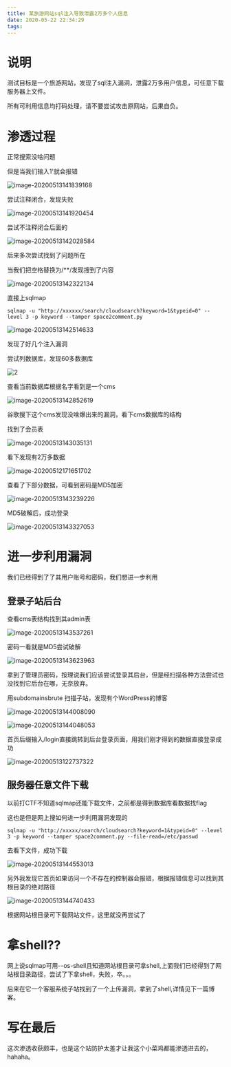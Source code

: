 ```yaml
---
title: 某旅游网站sql注入导致泄露2万多个人信息
date: 2020-05-22 22:34:29
tags:
---
```

# 说明

测试目标是一个旅游网站，发现了sql注入漏洞，泄露2万多用户信息，可任意下载服务器上文件。

所有可利用信息均打码处理，请不要尝试攻击原网站，后果自负。

# 渗透过程

正常搜索没啥问题

但是当我们输入1'就会报错

![image-20200513141839168](https://cdn.jsdelivr.net/gh/zss192/Typora-notes@latest/images/image-20200513141920454.png)

尝试注释闭合，发现失败

![image-20200513141920454](https://cdn.jsdelivr.net/gh/zss192/Typora-notes@latest/images/image-20200513141839168.png)

尝试不注释闭合后面的

![image-20200513142028584](https://cdn.jsdelivr.net/gh/zss192/Typora-notes@latest/images/image-20200513142028584.png)

后来多次尝试找到了问题所在

当我们把空格替换为/**/发现搜到了内容

![image-20200513142322134](https://cdn.jsdelivr.net/gh/zss192/Typora-notes@latest/images/image-20200513142322134.png)



直接上sqlmap

```
sqlmap -u "http://xxxxxx/search/cloudsearch?keyword=1&typeid=0" --level 3 -p keyword --tamper space2comment.py
```

![image-20200513142514633](https://cdn.jsdelivr.net/gh/zss192/Typora-notes@latest/images/image-20200513143035131.png)

发现了好几个注入漏洞

尝试列数据库，发现60多数据库

![2](/home/zss/Desktop/%E6%B8%97%E9%80%8F%E6%B5%8B%E8%AF%95/2.png)

查看当前数据库根据名字看到是一个cms

![image-20200513142852619](https://cdn.jsdelivr.net/gh/zss192/Typora-notes@latest/images/image-20200513142852619.png)

谷歌搜下这个cms发现没啥爆出来的漏洞，看下cms数据库的结构

找到了会员表

![image-20200513143035131](https://cdn.jsdelivr.net/gh/zss192/Typora-notes@latest/images/image-20200513143327053.png)

看下发现有2万多数据

![image-20200512171651702](https://cdn.jsdelivr.net/gh/zss192/Typora-notes@latest/images/image-20200513143239226.png)

查看了下部分数据，可看到密码是MD5加密

![image-20200513143239226](https://cdn.jsdelivr.net/gh/zss192/Typora-notes@latest/images/image-20200513143623963.png)

MD5破解后，成功登录

![image-20200513143327053](https://cdn.jsdelivr.net/gh/zss192/Typora-notes@latest/images/image-20200513144008090.png)

# 进一步利用漏洞

我们已经得到了了其用户账号和密码，我们想进一步利用

## 登录子站后台

查看cms表结构找到其admin表

![image-20200513143537261](https://cdn.jsdelivr.net/gh/zss192/Typora-notes@latest/images/image-20200513143537261.png)

密码一看就是MD5尝试破解

![image-20200513143623963](https://cdn.jsdelivr.net/gh/zss192/Typora-notes@latest/images/image-20200513144553013.png)

拿到了管理员密码，按理说我们应该尝试登录其后台，但是经扫描各种方法尝试也没找到它后台在哪，无奈放弃。

用subdomainsbrute 扫描子站，发现有个WordPress的博客

![image-20200513144008090](https://cdn.jsdelivr.net/gh/zss192/Typora-notes@latest/images/image-20200513122737322.png)

![image-20200513144048053](https://cdn.jsdelivr.net/gh/zss192/Typora-notes@latest/images/image-20200513144740433.png)

首页后缀输入/login直接跳转到后台登录页面，用我们刚才得到的数据直接登录成功

![image-20200513122737322](https://cdn.jsdelivr.net/gh/zss192/Typora-notes@latest/images/image-20200513144048053.png)

## 服务器任意文件下载

以前打CTF不知道sqlmap还能下载文件，之前都是得到数据库看数据找flag

这也是但是网上搜如何进一步利用漏洞发现的

```
sqlmap -u "http://xxxxx/search/cloudsearch?keyword=1&typeid=0" --level 3 -p keyword --tamper space2comment.py --file-read=/etc/passwd
```

去看下文件，成功下载

![image-20200513144553013](https://cdn.jsdelivr.net/gh/zss192/Typora-notes@latest/images/image-20200512171651702.png)

另外我发现它首页如果访问一个不存在的控制器会报错，根据报错信息可以找到其根目录的绝对路径

![image-20200513144740433](https://cdn.jsdelivr.net/gh/zss192/Typora-notes@latest/images/image-20200513142514633.png)

根据网站根目录可下载网站文件，这里就没再尝试了

# 拿shell??

网上说sqlmap可用--os-shell且知道网站根目录可拿shell,上面我们已经得到了网站根目录路径，尝试了下拿shell，失败，卒。。。

后来在它一个客服系统子站找到了一个上传漏洞，拿到了shell,详情见下一篇博客。

# 写在最后

这次渗透收获颇丰，也是这个站防护太差才让我这个小菜鸡都能渗透进去的，hahaha。

